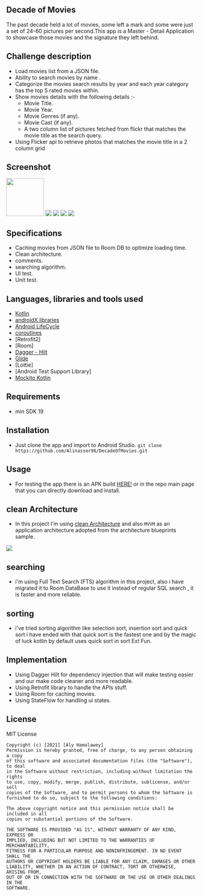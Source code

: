 ## Decade of Movies

The past decade held a lot of movies, some left a mark and some were just a set of 24-60 pictures per second.This app is a Master - Detail Application​ to showcase those movies and the signature they left behind.

## Challenge description
- Load movies list from a JSON file.
- Ability to search movies by name .
- Categorize the movies search results by year and each year category has the top 5 rated movies within.
- Show movies details with the following details :-
    - Movie Title.
    - Movie Year.
    - Movie Genres (if any).
    - Movie Cast (if any).
    - A two column list of pictures fetched from flickr that matches the movie title as the search
      query.
- Using Flicker api to retrieve photos that matches the movie title in a 2 column grid 

## Screenshot
<img src="https://github.com/Alinasser96/DecadeOfMovies/blob/master/screenshots/1.png" width="100" height="100"></a>
<img src="https://github.com/Alinasser96/DecadeOfMovies/blob/master/screenshots/2.png"></a>
<img src="https://github.com/Alinasser96/DecadeOfMovies/blob/master/screenshots/3.png"></a>
<img src="https://github.com/Alinasser96/DecadeOfMovies/blob/master/screenshots/4.png"></a>
<img src="https://github.com/Alinasser96/DecadeOfMovies/blob/master/screenshots/5.png"></a>

## Specifications

- Caching movies from JSON file to Room DB to optimize loading time.
- Clean architecture.
- comments.
- searching algorithm.
- UI test.
- Unit test.

## Languages, libraries and tools used

 * [Kotlin](https://kotlinlang.org/)
 * [androidX libraries](https://developer.android.com/jetpack/androidx)
 * [Android LifeCycle](https://developer.android.com/topic/libraries/architecture)
 * [coroutines](https://github.com/Kotlin/kotlinx.coroutines)
 * [Retrofit2]
 * [Room]
 * [Dagger - Hilt](https://dagger.dev/hilt/)
 * [Glide](https://bumptech.github.io/glide/)
 * [Lottie]
 * [Android Test Support Library]
 * [Mockito Kotlin](https://github.com/nhaarman/mockito-kotlin/)
 
 
## Requirements
- min SDK 19

## Installation

- Just clone the app and import to Android Studio.
``git clone https://github.com/Alinasser96/DecadeOfMovies.git``

## Usage

- For testing the app there is an APK build [HERE!](https://github.com/Alinasser96/DecadeOfMovies/raw/master/MoD.apk) or in  the repo main page that you can directly download and install.



## clean Architecture
* In this project I'm using [clean Architecture](https://blog.cleancoder.com/uncle-bob/2012/08/13/the-clean-architecture.html)
and also ``MVVM`` as an application architecture adopted from the architecture blueprints sample.

<img src="https://res.cloudinary.com/practicaldev/image/fetch/s--c0f9PFvt--/c_limit%2Cf_auto%2Cfl_progressive%2Cq_auto%2Cw_880/http://wahibhaq.github.io/img/blog/posts/summary-thoughts-clean-architecture-mvp/clean-architecture-ring-diagram.png"></a>

## searching
* i'm using Full Text Search (FTS) algorithm in this project, also i have migrated it to Room DataBase to use it instead of regular SQL search
, it is faster and more reliable.

## sorting
* i've tried sorting algorithm like selection sort, insertion sort and quick sort
i have ended with that quick sort is the fastest one and by the magic of luck kotlin by default uses quick sort in sort Ext Fun.

## Implementation

* Using Dagger Hilt for dependency injection that will make testing easier and our make code
cleaner and more readable.
* Using Retrofit library to handle the APIs stuff.
* Using Room for caching movies.
* Using StateFlow for handling ui states.


## License
MIT License
```
Copyright (c) [2021] [Aly Hamalawey]
Permission is hereby granted, free of charge, to any person obtaining a copy
of this software and associated documentation files (the "Software"), to deal
in the Software without restriction, including without limitation the rights
to use, copy, modify, merge, publish, distribute, sublicense, and/or sell
copies of the Software, and to permit persons to whom the Software is
furnished to do so, subject to the following conditions:

The above copyright notice and this permission notice shall be included in all
copies or substantial portions of the Software.

THE SOFTWARE IS PROVIDED "AS IS", WITHOUT WARRANTY OF ANY KIND, EXPRESS OR
IMPLIED, INCLUDING BUT NOT LIMITED TO THE WARRANTIES OF MERCHANTABILITY,
FITNESS FOR A PARTICULAR PURPOSE AND NONINFRINGEMENT. IN NO EVENT SHALL THE
AUTHORS OR COPYRIGHT HOLDERS BE LIABLE FOR ANY CLAIM, DAMAGES OR OTHER
LIABILITY, WHETHER IN AN ACTION OF CONTRACT, TORT OR OTHERWISE, ARISING FROM,
OUT OF OR IN CONNECTION WITH THE SOFTWARE OR THE USE OR OTHER DEALINGS IN THE
SOFTWARE.
```

